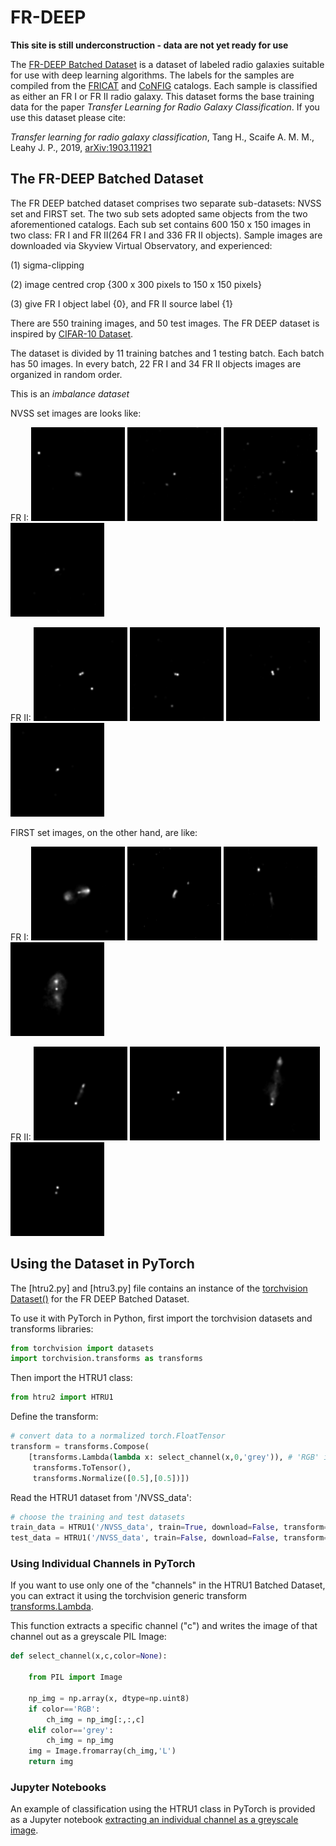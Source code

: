 # FR-DEEP

**This site is still underconstruction - data are not yet ready for use**

The [FR-DEEP Batched Dataset]() is a dataset of labeled radio galaxies suitable for use with deep learning algorithms.  The labels for the samples are compiled from the [FRICAT](https://arxiv.org/abs/1610.09376) and [CoNFIG](https://academic.oup.com/mnras/article/390/2/819/1032320) catalogs. Each sample is classified as either an FR I or FR II radio galaxy. This dataset forms the base training data for the paper *Transfer Learning for Radio Galaxy Classification*. If you use this dataset please cite:

*Transfer learning for radio galaxy classification*, Tang H., Scaife A. M. M., Leahy J. P., 2019, [arXiv:1903.11921](https://arxiv.org/abs/1903.11921)  

## The FR-DEEP Batched Dataset

The FR DEEP batched dataset comprises two separate sub-datasets: NVSS set and FIRST set. The two sub sets adopted same objects from the two aforementioned catalogs. Each sub set contains 600 150 x 150 images in two class: FR I and FR II(264 FR I and 336 FR II objects). Sample images are downloaded via Skyview Virtual Observatory, and experienced:

(1) sigma-clipping 

(2) image centred crop {300 x 300 pixels to 150 x 150 pixels}

(3) give FR I object label {0}, and FR II source label {1}


There are 550 training images, and 50 test images. The FR DEEP dataset is inspired by [CIFAR-10 Dataset](http://www.cs.toronto.edu/~kriz/cifar.html).

The dataset is divided by 11 training batches and 1 testing batch. Each batch has 50 images. In every batch, 22 FR I and 34 FR II objects images are organized in random order.

This is an *imbalance dataset*

NVSS set images are looks like:

FR I: ![a](/media/nvss/FR1/1_CoNFIG_FR1_.png) ![b](/media/nvss/FR1/1_FRICAT_FR1_.png) ![c](/media/nvss/FR1/2_FRICAT_FR1_.png) ![d](/media/nvss/FR1/2_CoNFIG_FR1_.png)

FR II: ![a](/media/nvss/FR2/53_CoNFIG_FR2.png) ![b](/media/nvss/FR2/54_CoNFIG_FR2.png) ![c](/media/nvss/FR2/55_CoNFIG_FR2.png) ![d](/media/nvss/FR2/56_CoNFIG_FR2.png)

FIRST set images, on the other hand, are like:

FR I: ![a](/media/first/FR1/2_CoNFIG_FR1.png) ![b](/media/first/FR1/2_FRICAT_FR1.png) ![c](/media/first/FR1/3_FRICAT_FR1.png) ![d](/media/first/FR1/3_CoNFIG_FR1.png)

FR II: ![a](/media/first/FR2/11_CoNFIG_FR2.png) ![b](/media/first/FR2/12_CoNFIG_FR2.png) ![c](/media/first/FR2/13_CoNFIG_FR2.png) ![d](/media/first/FR2/14_CoNFIG_FR2.png)

## Using the Dataset in PyTorch

The [htru2.py] and [htru3.py] file contains an instance of the [torchvision Dataset()](https://pytorch.org/docs/stable/torchvision/datasets.html) for the FR DEEP Batched Dataset. 

To use it with PyTorch in Python, first import the torchvision datasets and transforms libraries:

```python
from torchvision import datasets
import torchvision.transforms as transforms
```

Then import the HTRU1 class:

```python
from htru2 import HTRU1
```

Define the transform:

```python
# convert data to a normalized torch.FloatTensor
transform = transforms.Compose(
    [transforms.Lambda(lambda x: select_channel(x,0,'grey')), # 'RGB' in the context of htru1
     transforms.ToTensor(),
     transforms.Normalize([0.5],[0.5])])
 ```

Read the HTRU1 dataset from '/NVSS_data':

```python
# choose the training and test datasets
train_data = HTRU1('/NVSS_data', train=True, download=False, transform=transform)
test_data = HTRU1('/NVSS_data', train=False, download=False, transform=transform)
```

### Using Individual Channels in PyTorch

If you want to use only one of the "channels" in the HTRU1 Batched Dataset, you can extract it using the torchvision generic transform [transforms.Lambda](https://pytorch.org/docs/stable/torchvision/transforms.html#generic-transforms). 

This function extracts a specific channel ("c") and writes the image of that channel out as a greyscale PIL Image:

```python
def select_channel(x,c,color=None):
    
    from PIL import Image
    
    np_img = np.array(x, dtype=np.uint8)
    if color=='RGB':
        ch_img = np_img[:,:,c]
    elif color=='grey':
        ch_img = np_img
    img = Image.fromarray(ch_img,'L')
    return img
 ```
 
### Jupyter Notebooks

An example of classification using the HTRU1 class in PyTorch is provided as a Jupyter notebook [extracting an individual channel as a greyscale image](https://github.com/as595/HTRU1/blob/master/htru1_tutorial_channel.ipynb).




